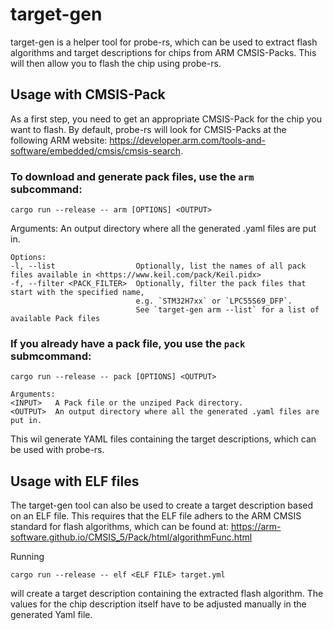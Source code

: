 # target-gen

target-gen is a helper tool for probe-rs, which can be used to extract flash algorithms and target descriptions for
chips from ARM CMSIS-Packs. This will then allow you to flash the chip using probe-rs.

## Usage with CMSIS-Pack

As a first step, you need to get an appropriate CMSIS-Pack for the chip you want to flash. By default, probe-rs will look for CMSIS-Packs
at the following ARM website: https://developer.arm.com/tools-and-software/embedded/cmsis/cmsis-search.

### To download and generate pack files, use the `arm` subcommand:

`cargo run --release -- arm [OPTIONS] <OUTPUT>`

Arguments:
<OUTPUT> An output directory where all the generated .yaml files are put in.

    Options:
    -l, --list                  Optionally, list the names of all pack files available in <https://www.keil.com/pack/Keil.pidx>
    -f, --filter <PACK_FILTER>  Optionally, filter the pack files that start with the specified name,
                                e.g. `STM32H7xx` or `LPC55S69_DFP`.
                                See `target-gen arm --list` for a list of available Pack files

### If you already have a pack file, you use the `pack` submcommand:

`cargo run --release -- pack [OPTIONS] <OUTPUT>`

    Arguments:
    <INPUT>   A Pack file or the unziped Pack directory.
    <OUTPUT>  An output directory where all the generated .yaml files are put in.

This wil generate YAML files containing the target descriptions, which can be used with probe-rs.

## Usage with ELF files

The target-gen tool can also be used to create a target description based on an ELF file. This
requires that the ELF file adhers to the ARM CMSIS standard for flash algorithms, which
can be found at: https://arm-software.github.io/CMSIS_5/Pack/html/algorithmFunc.html

Running

    cargo run --release -- elf <ELF FILE> target.yml

will create a target description containing the extracted flash algorithm. The values
for the chip description itself have to be adjusted manually in the generated Yaml file.
